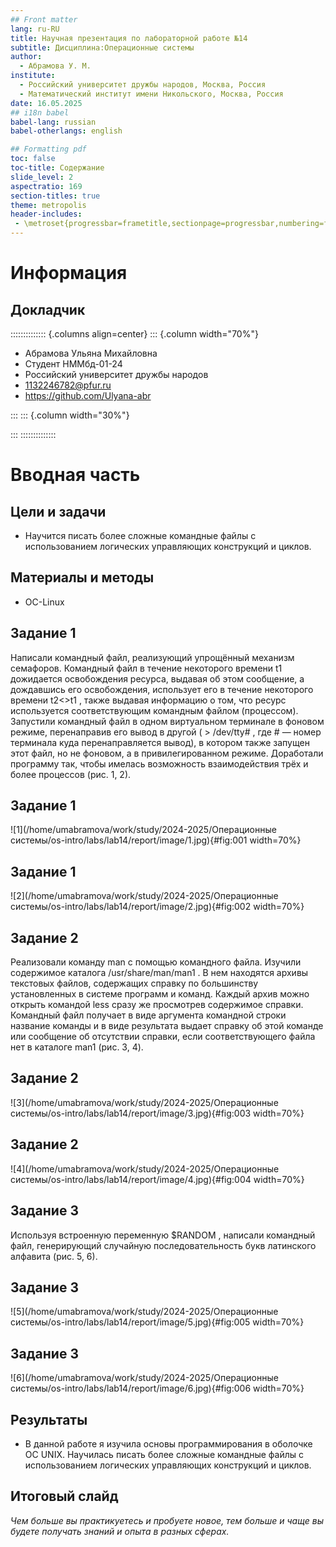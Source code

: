 ```yaml
---
## Front matter
lang: ru-RU
title: Научная презентация по лабораторной работе №14
subtitle: Дисциплина:Операционные системы
author:
  - Абрамова У. М.
institute:
  - Российский университет дружбы народов, Москва, Россия
  - Математический институт имени Никольского, Москва, Россия
date: 16.05.2025
## i18n babel
babel-lang: russian
babel-otherlangs: english

## Formatting pdf
toc: false
toc-title: Содержание
slide_level: 2
aspectratio: 169
section-titles: true
theme: metropolis
header-includes:
 - \metroset{progressbar=frametitle,sectionpage=progressbar,numbering=fraction}
---
```


# Информация

## Докладчик

:::::::::::::: {.columns align=center}
::: {.column width="70%"}

  * Абрамова Ульяна Михайловна
  * Студент НММбд-01-24
  * Российский университет дружбы народов
  * [1132246782@pfur.ru](mailto:1132246782@pfur.ru)
  * <https://github.com/Ulyana-abr>

:::
::: {.column width="30%"}


:::
::::::::::::::

# Вводная часть


## Цели и задачи

- Научится писать более сложные командные файлы с использованием логических управляющих конструкций и циклов.

## Материалы и методы

- OC-Linux

## Задание 1
Написали командный файл, реализующий упрощённый механизм семафоров. Командный файл в течение некоторого времени t1 дожидается освобождения ресурса, выдавая об этом сообщение, а дождавшись его освобождения, использует его в течение некоторого времени t2<>t1 , также выдавая информацию о том, что ресурс используется соответствующим командным файлом (процессом). Запустили командный файл в одном виртуальном терминале в фоновом режиме, перенаправив его вывод в другой ( > /dev/tty# , где # — номер терминала куда перенаправляется вывод), в котором также запущен этот файл, но не фоновом, а в привилегированном режиме. Доработали программу так, чтобы имелась возможность взаимодействия трёх и более процессов (рис. 1, 2).

## Задание 1
![1](/home/umabramova/work/study/2024-2025/Операционные системы/os-intro/labs/lab14/report/image/1.jpg){#fig:001 width=70%}

## Задание 1
![2](/home/umabramova/work/study/2024-2025/Операционные системы/os-intro/labs/lab14/report/image/2.jpg){#fig:002 width=70%}

## Задание 2
Реализовали команду man с помощью командного файла. Изучили содержимое каталога /usr/share/man/man1 . В нем находятся архивы текстовых файлов, содержащих справку по большинству установленных в системе программ и команд. Каждый архив можно открыть командой less сразу же просмотрев содержимое справки. Командный файл получает в виде аргумента командной строки название команды и в виде результата выдает справку об этой команде или сообщение об отсутствии справки, если соответствующего файла нет в каталоге man1 (рис. 3, 4).

## Задание 2
![3](/home/umabramova/work/study/2024-2025/Операционные системы/os-intro/labs/lab14/report/image/3.jpg){#fig:003 width=70%}

## Задание 2
![4](/home/umabramova/work/study/2024-2025/Операционные системы/os-intro/labs/lab14/report/image/4.jpg){#fig:004 width=70%}

## Задание 3
Используя встроенную переменную $RANDOM , написали командный файл, генерирующий случайную последовательность букв латинского алфавита (рис. 5, 6).

## Задание 3
![5](/home/umabramova/work/study/2024-2025/Операционные системы/os-intro/labs/lab14/report/image/5.jpg){#fig:005 width=70%}

## Задание 3
![6](/home/umabramova/work/study/2024-2025/Операционные системы/os-intro/labs/lab14/report/image/6.jpg){#fig:006 width=70%}

## Результаты

- В данной работе я изучила основы программирования в оболочке ОС UNIX. Научилась писать более сложные командные файлы с использованием логических управляющих конструкций и циклов.


## Итоговый слайд

*Чем больше вы практикуетесь и пробуете новое, тем больше и чаще вы будете получать знаний и опыта в разных сферах.*

